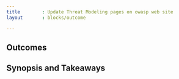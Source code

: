```yaml
---
title        : Update Threat Modeling pages on owasp web site
layout       : blocks/outcome

---
```



## Outcomes



## Synopsis and Takeaways
